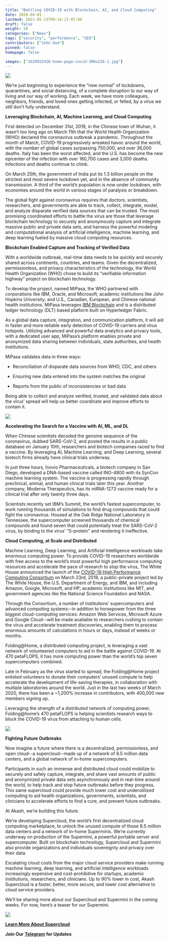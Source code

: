 ```yaml
---
title: "Battling COVID-19 with Blockchain, AI, and Cloud Computing"
date: 2020-04-01
lastmod: 2021-05-13T09:14:13-07:00
draft: false
weight: 50
categories: ["News"]
tags: ["security", "performance", "SEO"]
contributors: ["John Doe"]
pinned: false
homepage: false

images: ["1620922428-home-page-covid-300x226-1.jpg"]
---
```

![](https://www.datocms-assets.com/45776/1620921613-og.png)

We’re just beginning to experience the “new normal” of lockdowns, quarantines, and social distancing, of a complete disruption to our way of living and our way of working. Each week, we have more colleagues, neighbors, friends, and loved ones getting infected, or felled, by a virus we still don’t fully understand.  
  
**Leveraging Blockchain, AI, Machine Learning, and Cloud Computing**  
  
First detected on December 31st, 2019, in the Chinese town of Wuhan, it wasn’t too long ago on March 11th that the World Health Organization (WHO) declared the coronavirus outbreak a pandemic. Throughout the month of March, COVID-19 progressively wreaked havoc around the world, with the number of global cases surpassing 750,000, and over 36,000 deaths. Italy has been the worst affected, and the U.S. has become the new epicenter of the infection with over 160,700 cases and 3,000 deaths. Infections and deaths continue to climb.

On March 25th, the government of India put its 1.3 billion people on the strictest and most severe lockdown yet, and in the absence of community transmission. A third of the world’s population is now under lockdown, with economies around the world in various stages of paralysis or breakdown.  
  
The global fight against coronavirus requires that doctors, scientists, researchers, and governments are able to track, collect, integrate, model, and analyze disparate verified data sources that can be trusted. The most promising coordinated efforts to battle the virus are those that leverage blockchain technology to securely and anonymously capture and integrate massive public and private data sets, and harness the powerful modeling and computational analysis of artificial intelligence, machine learning, and deep learning fueled by massive cloud computing resources.

**Blockchain Enabled Capture and Tracking of Verified Data**

With a worldwide outbreak, real-time data needs to be quickly and securely shared across continents, countries, and teams. Given the decentralized, permissionless, and privacy characteristics of the technology, the World Health Organization (WHO) chose to build its “verifiable information highway” project on blockchain technology.

To develop the project, named MiPasa, the WHO partnered with corporations like IBM, Oracle, and Microsoft; academic institutions like John Hopkins University; and U.S., Canadian, European, and Chinese national health institutions. MiPasa leverages [IBM Blockchain](https://www.ibm.com/blockchain/platform?utm_medium=OSocial&utm_source=Blog&utm_content=000026VG&utm_term=10005805&utm_id=MiPasa+project+and+IBM+Blockchain+team+on+open+data+platform+to+support+Covid-19+response+In+Text&cm_mmc=OSocial_Blog-_-Blockchain+and+Strategic+Alliances_Blockchain-_-WW_WW-_-MiPasa+project+and+IBM+Blockchain+team+on+open+data+platform+to+support+Covid-19+response+In+Text&cm_mmca1=000026VG&cm_mmca2=10005805) and is a distributed ledger technology (DLT) based platform built on Hyperledger Fabric. 

As a global data capture, integration, and communication platform, it will aid in faster and more reliable early detection of COVID-19 carriers and virus hotspots. Utilizing advanced and powerful data analytics and privacy tools, with a dedicated user app, MiPasa’s platform enables private and anonymized data sharing between individuals, state authorities, and health institutions.

MiPasa validates data in three ways: 

*   Reconciliation of disparate data sources from WHO, CDC, and others
    
*   Ensuring new data entered into the system matches the original
    
*   Reports from the public of inconsistencies or bad data
    

Being able to collect and analyze verified, trusted, and validated data about the virus’ spread will help us better coordinate and improve efforts to contain it.

![](https://www.datocms-assets.com/45776/1620921613-og.png)

**Accelerating the Search for a Vaccine with AI, ML, and DL**

When Chinese scientists decoded the genome sequence of the coronavirus, dubbed SARS-CoV-2, and posted the results in a public database on January 10th, researchers and biotech companies raced to find a vaccine. By leveraging AI, Machine Learning, and Deep Learning, several biotech firms already have clinical trials underway.

In just three hours, Inovio Pharmaceuticals, a biotech company in San Diego, developed a DNA-based vaccine called INO-4800 with its SynCon machine learning system. The vaccine is progressing rapidly through preclinical, animal, and human clinical trials later this year. Another company, Moderna Therapeutics, has its mRNA-1273 vaccine ready for a clinical trial after only twenty three days.

Scientists recently set IBM’s Summit, the world’s fastest supercomputer, to work running thousands of simulations to find drug compounds that could fight the coronavirus. Housed at the Oak Ridge National Laboratory in Tennessee, the supercomputer screened thousands of chemical compounds and found seven that could potentially treat the SARS-CoV-2 virus, by binding to the virus’ “S-protein” and rendering it ineffective.

**Cloud Computing, at Scale and Distributed**

Machine Learning, Deep Learning, and Artificial Intelligence workloads take enormous computing power. To provide COVID-19 researchers worldwide with free access to the world’s most powerful high performance computing resources and accelerate the pace of research to stop the virus, The White House announced the launch of the [COVID-19 High Performance Computing Consortium](https://www.ibm.com/covid19/hpc-consortium) on March 23rd, 2019, a public-private project led by The White House, the U.S. Department of Energy, and IBM, and including Amazon, Google, Microsoft, and HP; academic institutions like MIT, and government agencies like the National Science Foundation and NASA. 

Through the Consortium, a number of institutions’ supercomputers and advanced computing systems--in addition to horsepower from the three biggest cloud-computing services: Amazon Web Services, Microsoft Azure and Google Cloud--will be made available to researchers rushing to contain the virus and accelerate treatment discoveries, enabling them to process enormous amounts of calculations in hours or days, instead of weeks or months. 

Folding@Home, a distributed computing project, is leveraging a vast network of volunteered computers to aid in the battle against COVID-19. At 470 petaFLOPS, it has more computing power than the world’s top seven supercomputers combined. 

Late in February as the virus started to spread, the Folding@Home project enlisted volunteers to donate their computers’ unused compute to help accelerate the development of life-saving therapies, in collaboration with multiple laboratories around the world. Just in the last two weeks of March 2020, there has been a ~1,200% increase in contributors, with 400,000 new members signing up.

Leveraging the strength of a distributed network of computing power, Folding@home’s 470 petaFLOPS is helping scientists research ways to block the COVID-19 virus from attaching to human cells.

![](https://www.datocms-assets.com/45776/1620921613-og.png)

**Fighting Future Outbreaks**

Now imagine a future where there is a decentralized, permissionless, and open cloud--a supercloud--made up of a network of 8.5 million data centers, and a global network of in-home supercomputers. 

Participants in such an immense and distributed cloud could mobilize to securely and safely capture, integrate, and share vast amounts of public and anonymized private data sets asynchronously and in real-time around the world, to help track and stop future outbreaks before they progress. This same supercloud could provide much lower cost and underutilized computing to aid health organizations, governments, scientists, and clinicians to accelerate efforts to find a cure, and prevent future outbreaks.  
  
At Akash, we’re building this future.  
  
We’re developing Supercloud, the world’s first decentralized cloud computing marketplace, to unlock the unused compute of those 8.5 million data centers and a network of in-home Superminis. We’re currently underway on production of the Supermini, a powerful portable server and supercomputer. Built on blockchain technology, Supercloud and Supermini also provide organizations and individuals sovereignty and privacy over their data. 

Escalating cloud costs from the major cloud service providers make running machine learning, deep learning, and artificial intelligence workloads increasingly expensive and cost-prohibitive for startups, academic institutions, researchers, and clinicians. Up to 90% lower in cost, Akash Supercloud is a faster, better, more secure, and lower cost alternative to cloud service providers.

We’ll be sharing more about our Supercloud and Supermini in the coming weeks. For now, here’s a teaser for our Supermini.

![](https://www.datocms-assets.com/45776/1620921613-og.png)

[**Learn More About Supercloud**](https://akash.network/)

**Join Our** [**Telegram**](https://t.me/AkashNW) **for Updates**